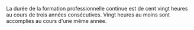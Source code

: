 La durée de la formation professionnelle continue est de cent vingt heures au cours de trois années consécutives. Vingt heures au moins sont accomplies au cours d'une même année.

